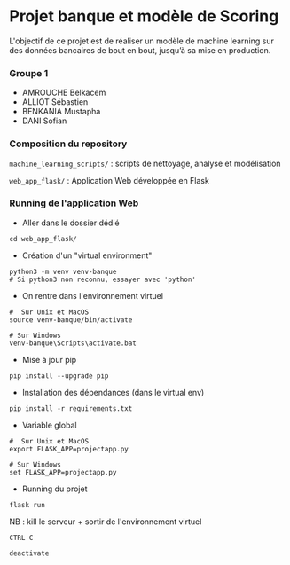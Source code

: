 # Projet banque et modèle de Scoring

L'objectif de ce projet est de réaliser un modèle de machine learning sur des données bancaires de bout en bout, jusqu’à sa mise en production.

### Groupe 1

- AMROUCHE Belkacem
- ALLIOT Sébastien
- BENKANIA Mustapha
- DANI Sofian

### Composition du repository

`machine_learning_scripts/` : scripts de nettoyage, analyse et modélisation

`web_app_flask/` : Application Web développée en Flask

### Running de l'application Web

- Aller dans le dossier dédié
```
cd web_app_flask/
```
- Création d'un "virtual environment"
```
python3 -m venv venv-banque
# Si python3 non reconnu, essayer avec 'python'
```
- On rentre dans l'environnement virtuel
```
#  Sur Unix et MacOS
source venv-banque/bin/activate

# Sur Windows
venv-banque\Scripts\activate.bat
```
- Mise à jour pip
```
pip install --upgrade pip
```
- Installation des dépendances (dans le virtual env)
```
pip install -r requirements.txt
```
- Variable global
```
#  Sur Unix et MacOS
export FLASK_APP=projectapp.py

# Sur Windows
set FLASK_APP=projectapp.py
```
- Running du projet
```
flask run
```
NB : kill le serveur + sortir de l'environnement virtuel 
```
CTRL C

deactivate
```
